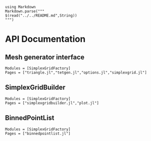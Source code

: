 ````@eval
using Markdown
Markdown.parse("""
$(read("../../README.md",String))
""")
````
# API Documentation

## Mesh generator interface

```@autodocs
Modules = [SimplexGridFactory]
Pages = ["triangle.jl","tetgen.jl","options.jl","simplexgrid.jl"]
```

## SimplexGridBuilder

```@autodocs
Modules = [SimplexGridFactory]
Pages = ["simplexgridbuilder.jl","plot.jl"]
```


## BinnedPointList

```@autodocs
Modules = [SimplexGridFactory]
Pages = ["binnedpointlist.jl"]
```
